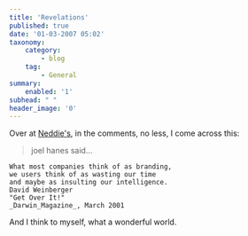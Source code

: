 ```yaml
---
title: 'Revelations'
published: true
date: '01-03-2007 05:02'
taxonomy:
    category:
        - blog
    tag:
        - General
summary:
    enabled: '1'
subhead: " "
header_image: '0'
---
```


Over at [Neddie's](http://byneddiejingo.blogspot.com/2007/02/from-grand-coulee-dam-to-capital.html#comments), in the comments, no less, I come across this:

> joel hanes said...

    What most companies think of as branding,
    we users think of as wasting our time
    and maybe as insulting our intelligence.
    David Weinberger
    "Get Over It!"
    _Darwin_Magazine_, March 2001

And I think to myself, what a wonderful world.
